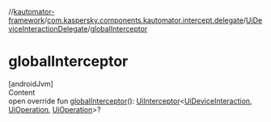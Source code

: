 //[kautomator-framework](../../index.md)/[com.kaspersky.components.kautomator.intercept.delegate](../index.md)/[UiDeviceInteractionDelegate](index.md)/[globalInterceptor](global-interceptor.md)



# globalInterceptor  
[androidJvm]  
Content  
open override fun [globalInterceptor](global-interceptor.md)(): [UiInterceptor](../../com.kaspersky.components.kautomator.intercept.base/-ui-interceptor/index.md)<[UiDeviceInteraction](../../com.kaspersky.components.kautomator.intercept.interaction/-ui-device-interaction/index.md), [UiOperation](../../com.kaspersky.components.kautomator.intercept.operation/-ui-operation/index.md)<UiDevice>, [UiOperation](../../com.kaspersky.components.kautomator.intercept.operation/-ui-operation/index.md)<UiDevice>>?  



